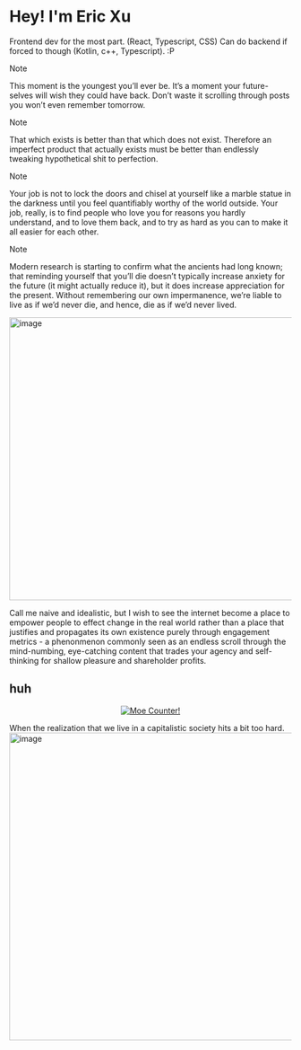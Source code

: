 
# Hey! I'm Eric Xu

Frontend dev for the most part. (React, Typescript, CSS) Can do backend if forced to though (Kotlin, c++, Typescript). :P 

> [!NOTE]
> This moment is the youngest you’ll ever be. It’s a moment your future-selves will wish they could have back. Don’t waste it scrolling through posts you won’t even remember tomorrow.

> [!NOTE]
> That which exists is better than that which does not exist. Therefore an imperfect product that actually exists must be better than endlessly tweaking hypothetical shit to perfection.

> [!NOTE]
> Your job is not to lock the doors and chisel at yourself like a marble statue in the darkness until you feel quantifiably worthy of the world outside. Your job, really, is to find people who love you for reasons you hardly understand, and to love them back, and to try as hard as you can to make it all easier for each other.

> [!NOTE]
> Modern research is starting to confirm what the ancients had long known; that reminding yourself that you’ll die doesn’t typically increase anxiety for the future (it might actually reduce it), but it does increase appreciation for the present. Without remembering our own impermanence, we’re liable to live as if we’d never die, and hence, die as if we’d never lived.

<img width="910" height="504" alt="image" src="https://github.com/user-attachments/assets/b16b7630-17e2-4c25-81e6-134ded5b48ff" />

Call me naive and idealistic, but I wish to see the internet become a place to empower people to effect change in the real world rather than a place that justifies and propagates its own existence purely through engagement metrics - a phenonmenon commonly seen as an endless scroll through the mind-numbing, eye-catching content that trades your agency and self-thinking for shallow pleasure and shareholder profits.

## huh
<p align="center">
  <a href="https://count.getloli.com" target="_blank">
    <img alt="Moe Counter!" src="https://count.getloli.com/@cirex-web?name=cirex-web&theme=booru-lewd&padding=7&offset=0&align=top&scale=2&pixelated=0&darkmode=auto">
  </a>
</p>

When the realization that we live in a capitalistic society hits a bit too hard.
<img width="901" height="548" alt="image" src="https://github.com/user-attachments/assets/32099975-af4a-4f4f-916f-1d73ecd6a54b" />
